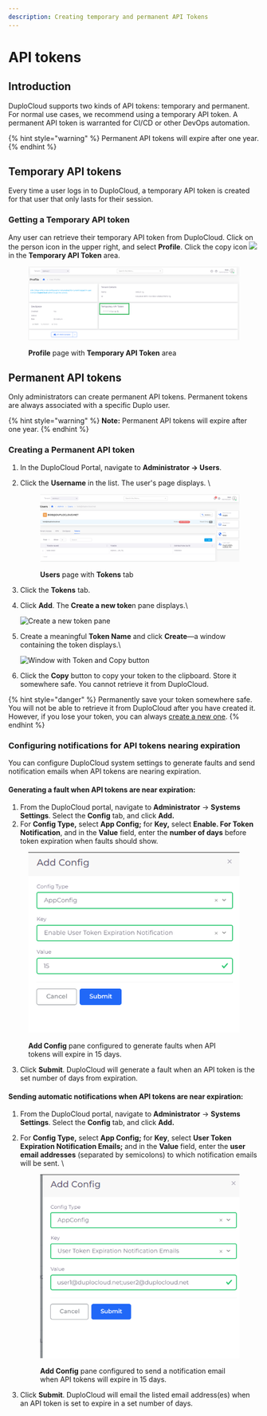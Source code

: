 ```yaml
---
description: Creating temporary and permanent API Tokens
---
```


# API tokens

## Introduction

DuploCloud supports two kinds of API tokens: temporary and permanent. For normal use cases, we recommend using a temporary API token. A permanent API token is warranted for CI/CD or other DevOps automation.

{% hint style="warning" %}
Permanent API tokens will expire after one year.
{% endhint %}

## Temporary API tokens

Every time a user logs in to DuploCloud, a temporary API token is created for that user that only lasts for their session.

### Getting a Temporary API token

Any user can retrieve their temporary API token from DuploCloud. Click on the person icon in the upper right, and select **Profile**. Click the copy icon ![](<../.gitbook/assets/Screen Shot 2022-02-24 at 2.19.23 PM.png>) in the **Temporary API Token** area.

<figure><img src="../.gitbook/assets/tempapi.png" alt=""><figcaption><p><strong>Profile</strong> page with <strong>Temporary API Token</strong> area</p></figcaption></figure>

## Permanent API tokens

Only administrators can create permanent API tokens. Permanent tokens are always associated with a specific Duplo user.

{% hint style="warning" %}
**Note:** Permanent API tokens will expire after one year.
{% endhint %}

### Creating a Permanent API token

1. In the DuploCloud Portal, navigate to **Administrator -> Users**.&#x20;
2.  Click the **Username** in the list. The user's page displays. \


    <figure><img src="../.gitbook/assets/permapi.png" alt=""><figcaption><p><strong>Users</strong> page with <strong>Tokens</strong> tab</p></figcaption></figure>


3. Click the **Tokens** tab.
4.  Click **Add**. The **Create a new toke**n pane displays.\


    <div align="left"><img src="../.gitbook/assets/Screen Shot 2022-02-24 at 2.27.12 PM.png" alt="Create a new token pane"></div>


5.  Create a meaningful **Token Name** and click **Create**—a window containing the token displays.\


    ![Window with Token and Copy button](<../.gitbook/assets/Screen Shot 2022-02-24 at 2.29.53 PM.png>)


6. Click the **Copy** button to copy your token to the clipboard. Store it somewhere safe. You cannot retrieve it from DuploCloud.

{% hint style="danger" %}
Permanently save your token somewhere safe. You will not be able to retrieve it from DuploCloud after you have created it. However, if you lose your token, you can always [create a new one](api-tokens.md#creating-a-permanent-api-token).
{% endhint %}

### Configuring notifications for API tokens nearing expiration

You can configure DuploCloud system settings to generate faults and send notification emails when API tokens are nearing expiration.

#### **Generating a fault when API tokens are near expiration:**

1. From the DuploCloud portal, navigate to **Administrator** -> **Systems Settings**. Select the **Config** tab, and click **Add.**&#x20;
2. For **Config Type,** select **App Config;** for **Key,** select **Enable. For Token Notification**, and in the **Value** field, enter the **number of days** before token expiration when faults should show.&#x20;

<div align="left"><figure><img src="../.gitbook/assets/image (4) (1) (1) (1) (1) (1).png" alt=""><figcaption><p><strong>Add Config</strong> pane configured to generate faults when API tokens will expire in 15 days. </p></figcaption></figure></div>

3. Click **Submit**. DuploCloud will generate a fault when an API token is the set number of days from expiration.&#x20;

#### **Sending automatic notifications when API tokens are near expiration:**

1. From the DuploCloud portal, navigate to **Administrator** -> **Systems Settings**. Select the **Config** tab, and click **Add.**&#x20;
2.  For **Config Type,** select **App Config;** for **Key**, select **User Token Expiration Notification Emails;** and in the **Value** field, enter the **user email addresses** (separated by semicolons) to which notification emails will be sent. \


    <div align="left"><figure><img src="../.gitbook/assets/token ex email.png" alt=""><figcaption><p><strong>Add Config</strong> pane configured to send a notification email when API tokens will expire in 15 days. </p></figcaption></figure></div>
3. Click **Submit**. DuploCloud will email the listed email address(es) when an API token is set to expire in a set number of days.

